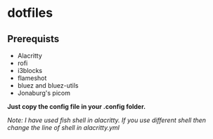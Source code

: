 # dotfiles

## Prerequists
- Alacritty
- rofi
- i3blocks
- flameshot
- bluez and bluez-utils
- Jonaburg's picom

**Just copy the config file in your .config folder.**

*Note: I have used fish shell in alacritty. If you use different shell then change the line of shell in alacritty.yml*
